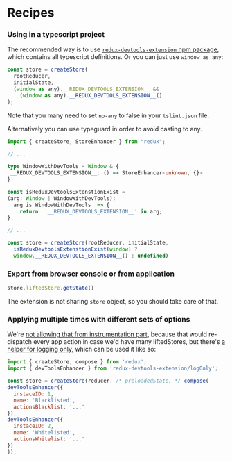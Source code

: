 # Recipes

### Using in a typescript project

The recommended way is to use [`redux-devtools-extension` npm package](/README.md#13-use-redux-devtools-extension-package-from-npm), which contains all typescript definitions. Or you can just use `window as any`:

```js
const store = createStore(
  rootReducer,
  initialState,
  (window as any).__REDUX_DEVTOOLS_EXTENSION__ &&
    (window as any).__REDUX_DEVTOOLS_EXTENSION__()
);
```
Note that you many need to set `no-any` to false in your `tslint.json` file.

Alternatively you can use typeguard in order to avoid 
casting to any.

```typescript
import { createStore, StoreEnhancer } from "redux";

// ... 

type WindowWithDevTools = Window & {
 __REDUX_DEVTOOLS_EXTENSION__: () => StoreEnhancer<unknown, {}>
}

const isReduxDevtoolsExtenstionExist = 
(arg: Window | WindowWithDevTools): 
  arg is WindowWithDevTools  => {
    return  '__REDUX_DEVTOOLS_EXTENSION__' in arg;
}

// ...

const store = createStore(rootReducer, initialState,
  isReduxDevtoolsExtenstionExist(window) ? 
  window.__REDUX_DEVTOOLS_EXTENSION__() : undefined)
```

### Export from browser console or from application

```js
store.liftedStore.getState()
```

The extension is not sharing `store` object, so you should take care of that.

### Applying multiple times with different sets of options

We're [not allowing that from instrumentation part](https://github.com/zalmoxisus/redux-devtools-instrument/blob/master/src/instrument.js#L676), because that would re-dispatch every app action in case we'd have many liftedStores, but there's [a helper for logging only](https://github.com/zalmoxisus/redux-devtools-extension/blob/master/npm-package/logOnly.js), which can be used it like so:

```js
import { createStore, compose } from 'redux';
import { devToolsEnhancer } from 'redux-devtools-extension/logOnly';

const store = createStore(reducer, /* preloadedState, */ compose(
devToolsEnhancer({
  instaceID: 1,
  name: 'Blacklisted',
  actionsBlacklist: '...'
}),
devToolsEnhancer({
  instaceID: 2,
  name: 'Whitelisted',
  actionsWhitelist: '...'
})
));
```
